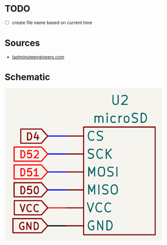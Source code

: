 # TODO

- [ ] create file name based on current time

# Sources

- [lastminuteengineers.com](https://lastminuteengineers.com/arduino-micro-sd-card-module-tutorial/)

# Schematic

![pinout](images/pinout.png)
